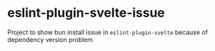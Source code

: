 # eslint-plugin-svelte-issue
Project to show bun install issue in `eslint-plugin-svelte` because of dependency version problem
